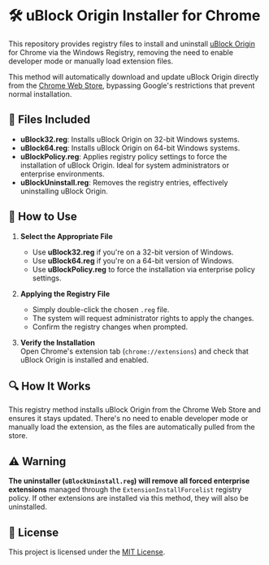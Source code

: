 # 🛠️ uBlock Origin Installer for Chrome

This repository provides registry files to install and uninstall [uBlock Origin](https://github.com/gorhill/uBlock) for Chrome via the Windows Registry, removing the need to enable developer mode or manually load extension files.

This method will automatically download and update uBlock Origin directly from the [Chrome Web Store](https://chromewebstore.google.com/detail/ublock-origin/cjpalhdlnbpafiamejdnhcphjbkeiagm), bypassing Google's restrictions that prevent normal installation.

## 📁 Files Included

- **uBlock32.reg**: Installs uBlock Origin on 32-bit Windows systems.
- **uBlock64.reg**: Installs uBlock Origin on 64-bit Windows systems.
- **uBlockPolicy.reg**: Applies registry policy settings to force the installation of uBlock Origin. Ideal for system administrators or enterprise environments.
- **uBlockUninstall.reg**: Removes the registry entries, effectively uninstalling uBlock Origin.

## 📝 How to Use

1. **Select the Appropriate File**  
   - Use **uBlock32.reg** if you're on a 32-bit version of Windows.
   - Use **uBlock64.reg** if you're on a 64-bit version of Windows.
   - Use **uBlockPolicy.reg** to force the installation via enterprise policy settings.

2. **Applying the Registry File**  
   - Simply double-click the chosen `.reg` file.
   - The system will request administrator rights to apply the changes.
   - Confirm the registry changes when prompted.

3. **Verify the Installation**  
   Open Chrome's extension tab (`chrome://extensions`) and check that uBlock Origin is installed and enabled.

## 🔍 How It Works

This registry method installs uBlock Origin from the Chrome Web Store and ensures it stays updated. There's no need to enable developer mode or manually load the extension, as the files are automatically pulled from the store.

## ⚠️ Warning
 
 **The uninstaller (`uBlockUninstall.reg`) will remove all forced enterprise extensions** managed through the `ExtensionInstallForcelist` registry policy. If other extensions are installed via this method, they will also be uninstalled.
 
## 📜 License

This project is licensed under the [MIT License](LICENSE).
